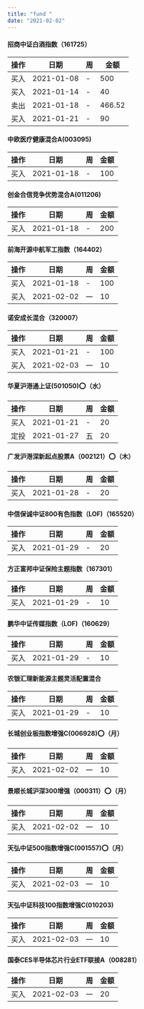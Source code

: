 ```yaml
---
title: "fund "
date: "2021-02-02"
---
```


#### 招商中证白酒指数（161725）
|操作|日期|周|金额|
|---|---|---|---|
|买入|2021-01-08|-|500|
|买入|2021-01-14|-|40|
|卖出|2021-01-18|-|466.52|
|买入|2021-01-21|-|90|

#### 中欧医疗健康混合A(003095)
|操作|日期|周|金额|
|---|---|---|---|
|买入|2021-01-18|-|100|

#### 创金合信竞争优势混合A(011206)
|操作|日期|周|金额|
|---|---|---|---|
|买入|2021-01-18|-|200|

#### 前海开源中航军工指数（164402）
|操作|日期|周|金额|
|---|---|---|---|
|买入|2021-01-18|-|100|
|买入|2021-02-02|一|10|

#### 诺安成长混合（320007）
|操作|日期|周|金额|
|---|---|---|---|
|买入|2021-01-21|-|100|
|买入|2021-02-03|一|10|

#### 华夏沪港通上证(501050)⭕️（水）
|操作|日期|周|金额|
|---|---|---|---|
|买入|2021-01-21|-|20|
|定投|2021-01-27|五|20|

#### 广发沪港深新起点股票A（002121）⭕️（木）
|操作|日期|周|金额|
|---|---|---|---|
|买入|2021-01-28|-|20|

#### 中信保诚中证800有色指数（LOF)（165520）
|操作|日期|周|金额|
|---|---|---|---|
|买入|2021-01-29|-|20|

#### 方正富邦中证保险主题指数（167301）
|操作|日期|周|金额|
|---|---|---|---|
|买入|2021-01-29|-|10|

#### 鹏华中证传媒指数（LOF)（160629）
|操作|日期|周|金额|
|---|---|---|---|
|买入|2021-01-29|-|10|

#### 农银汇理新能源主题灵活配置混合
|操作|日期|周|金额|
|---|---|---|---|
|买入|2021-01-29|-|10|

#### 长城创业板指数增强C(006928)⭕️（月）
|操作|日期|周|金额|
|---|---|---|---|
|买入|2021-02-02|一|10|

#### 景顺长城沪深300增强（000311）⭕️（月）
|操作|日期|周|金额|
|---|---|---|---|
|买入|2021-02-02|一|10|

#### 天弘中证500指数增强C(001557)⭕️（月）
|操作|日期|周|金额|
|---|---|---|---|
|买入|2021-02-03|一|10|

#### 天弘中证科技100指数增强C(010203)
|操作|日期|周|金额|
|---|---|---|---|
|买入|2021-02-03|一|10|

#### 国泰CES半导体芯片行业ETF联接A（008281）
|操作|日期|周|金额|
|---|---|---|---|
|买入|2021-02-03|一|20|
